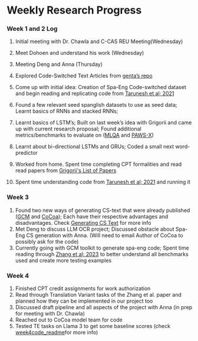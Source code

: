 # Weekly Research Progress


### Week 1 and 2 Log

1. Initial meeting with Dr. Chawla and C-CAS REU Meeting(Wednesday)
2. Meet Dohoen and understand his work (Wednesday)
3. Meeting Deng and Anna (Thursday)
4. Explored Code-Switched Text Articles from [genta’s repo](https://github.com/gentaiscool/code-switching-papers)
5. Come up with initial idea: Creation of Spa-Eng Code-switched dataset and begin reading and replicating code from [Tarunesh et al; 2021](https://arxiv.org/abs/2107.06483)

1. Found a few relevant seed spanglish datasets to use as seed data; Learnt basics of RNNs and stacked RNNs;
2. Learnt basics of LSTM’s; Built on last week’s idea with Grigorii and came up with current research proposal; Found additional metrics/benchmarks to evaluate on ([MLQA](https://github.com/facebookresearch/MLQA) and [PAWS-X](https://arxiv.org/abs/1908.11828))
3. Learnt about bi-directional LSTMs and GRUs; Coded a small next word-predictor
4. Worked from home. Spent time completing CPT formalities and read read papers from [Grigorii's List of Papers](Grigorii's%20List%20of%20Papers.md)
5. Spent time understanding code from [Tarunesh et al; 2021](https://arxiv.org/abs/2107.06483) and running it

### Week 3

1. Found two new ways of generating CS-text that were already published ([GCM](https://aclanthology.org/2021.eacl-demos.24.pdf) and [CoCoa](https://aclanthology.org/2022.emnlp-main.158/)); Each have their respective advantages and disadvantages. Check [Generating CS Text](Generating%20CS%20Text.md) for more info
2. Met Deng to discuss LLM OCR project; Discussed obstacle about Spa-Eng CS generation with Anna. (Will need to email Author of CoCoa to possibly ask for the code)
3. Currently going with GCM toolkit to generate spa-eng code; Spent time reading through [Zhang et al; 2023](https://aclanthology.org/2023.emnlp-main.491.pdf) to better understand all benchmarks used and create more testing examples

### Week 4

1. Finished CPT credit assignments for work authorization
2. Read through Translation Variant tasks of the Zhang et al. paper and planned how they can be implemented in our project too
3. Discussed draft pipeline and all aspects of the project with Anna (in prep for meeting with Dr. Chawla)
4. Reached out to CoCoa model team for code
5. Tested TE tasks on Llama 3 to get some baseline scores (check [week4code_readme](week4code_readme.md)for more info)